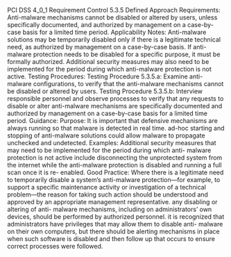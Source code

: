 PCI DSS 4_0_1 Requirement Control 5.3.5 Defined Approach Requirements: Anti-malware mechanisms cannot be disabled or altered by users, unless specifically documented, and authorized by management on a case-by-case basis for a limited time period. Applicability Notes: Anti-malware solutions may be temporarily disabled only if there is a legitimate technical need, as authorized by management on a case-by-case basis. If anti-malware protection needs to be disabled for a specific purpose, it must be formally authorized. Additional security measures may also need to be implemented for the period during which anti-malware protection is not active. Testing Procedures: Testing Procedure 5.3.5.a: Examine anti-malware configurations, to verify that the anti-malware mechanisms cannot be disabled or altered by users. Testing Procedure 5.3.5.b: Interview responsible personnel and observe processes to verify that any requests to disable or alter anti-malware mechanisms are specifically documented and authorized by management on a case-by-case basis for a limited time period. Guidance: Purpose: It is important that defensive mechanisms are always running so that malware is detected in real time. ad-hoc starting and stopping of anti-malware solutions could allow malware to propagate unchecked and undetected. Examples: Additional security measures that may need to be implemented for the period during which anti- malware protection is not active include disconnecting the unprotected system from the internet while the anti-malware protection is disabled and running a full scan once it is re- enabled. Good Practice: Where there is a legitimate need to temporarily disable a system’s anti-malware protection—for example, to support a specific maintenance activity or investigation of a technical problem—the reason for taking such action should be understood and approved by an appropriate management representative. any disabling or altering of anti- malware mechanisms, including on administrators’ own devices, should be performed by authorized personnel. it is recognized that administrators have privileges that may allow them to disable anti- malware on their own computers, but there should be alerting mechanisms in place when such software is disabled and then follow up that occurs to ensure correct processes were followed.